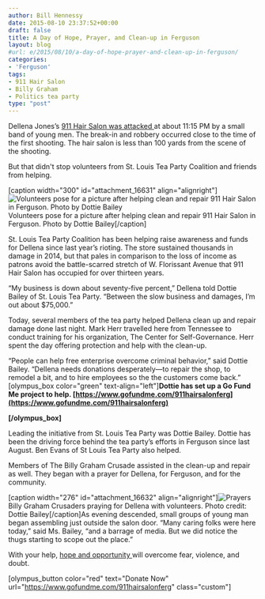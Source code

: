 ```yaml
---
author: Bill Hennessy
date: 2015-08-10 23:37:52+00:00
draft: false
title: A Day of Hope, Prayer, and Clean-up in Ferguson
layout: blog
#url: e/2015/08/10/a-day-of-hope-prayer-and-clean-up-in-ferguson/
categories:
- 'Ferguson'
tags:
- 911 Hair Salon
- Billy Graham
- Politics tea party
type: "post"
---
```


Dellena Jones’s [911 Hair Salon was attacked ](https://hennessysview.com/2015/08/10/911-beauty-salon-targeted-by-looters-please-help/)at about 11:15 PM by a small band of young men. The break-in and robbery occurred close to the time of the first shooting. The hair salon is less than 100 yards from the scene of the shooting.

But that didn't stop volunteers from St. Louis Tea Party Coalition and friends from helping.

[caption width="300" id="attachment_16631" align="alignright"]![Volunteers pose for a picture after helping clean and repair 911 Hair Salon in Ferguson. Photo by Dottie Bailey](https://hennessysview.com/wp-content/uploads/2015/08/IMG_33301-300x250.jpg)
Volunteers pose for a picture after helping clean and repair 911 Hair Salon in Ferguson. Photo by Dottie Bailey[/caption]

St. Louis Tea Party Coalition has been helping raise awareness and funds for Dellena since last year’s rioting. The store sustained thousands in damage in 2014, but that pales in comparison to the loss of income as patrons avoid the battle-scarred stretch of W. Florissant Avenue that 911 Hair Salon has occupied for over thirteen years.

“My business is down about seventy-five percent,” Dellena told Dottie Bailey of St. Louis Tea Party. “Between the slow business and damages, I’m out about $75,000.”

Today, several members of the tea party helped Dellena clean up and repair damage done last night. Mark Herr travelled here from Tennessee to conduct training for his organization, The Center for Self-Governance. Herr spent the day offering protection and help with the clean-up.

“People can help free enterprise overcome criminal behavior,” said Dottie Bailey. “Dellena needs donations desperately—to repair the shop, to remodel a bit, and to hire employees so the the customers come back.”
[olympus_box color="green" text-align="left"]**Dottie has set up a Go Fund Me project to help.  [https://www.gofundme.com/911hairsalonferg](https://www.gofundme.com/911hairsalonferg)**

**[/olympus_box]**

Leading the initiative from St. Louis Tea Party was Dottie Bailey. Dottie has been the driving force behind the tea party’s efforts in Ferguson since last August. Ben Evans of St Louis Tea Party also helped.

Members of The Billy Graham Crusade assisted in the clean-up and repair as well. They began with a prayer for Dellena, for Ferguson, and for the community.

[caption width="276" id="attachment_16632" align="alignright"]![Prayers](https://hennessysview.com/wp-content/uploads/2015/08/IMG_3332.JPG-276x300.jpg)
Billy Graham Crusaders praying for Dellena with volunteers. Photo credit: Dottie Bailey[/caption]As evening descended, small groups of young man began assembling just outside the salon door. “Many caring folks were here today,” said Ms. Bailey, “and a barrage of media. But we did notice the thugs starting to scope out the place.”

With your help, [hope and opportunity ](https://hennessysview.com/2015/08/09/why-bother/)will overcome fear, violence, and doubt.





[olympus_button color="red" text="Donate Now" url="https://www.gofundme.com/911hairsalonferg" class="custom"]


